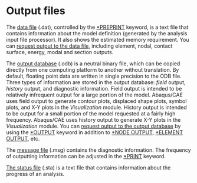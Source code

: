 # Output files

The [data file](https://abaqus-docs.mit.edu/2017/English/SIMACAEOUTRefMap/simaout-c-output.htm#simaout-c-output-t-TheDataFile-sma-topic1) (.dat), controlled by the [*PREPRINT](https://abaqus-docs.mit.edu/2017/English/SIMACAEKEYRefMap/simakey-r-preprint.htm#simakey-r-preprint) keyword, is a text file that contains information about the model definition (generated by the analysis input file processor). It also shows the estimated memory requirement. You can [request output to the data file](https://abaqus-docs.mit.edu/2017/English/SIMACAEOUTRefMap/simaout-c-printfile.htm#simaout-c-printfile-t-RequestingOutputToTheDataAndResultsFiles-sma-topic1), including element, nodal, contact surface, energy, modal and section outputs.

The [output database](https://abaqus-docs.mit.edu/2017/English/SIMACAEOUTRefMap/simaout-c-output.htm#simaout-c-output-formats) (.odb) is a neutral binary file, which can be copied directly from one computing platform to another  without translation. By default, floating point data are written in single precision to the ODB file. Three types of information are stored in the output database: *field* output, *history* output, and diagnostic information. Field output is intended to be relatively infrequent output for a large portion of the model. Abaqus/CAE uses field output to generate contour plots, displaced shape plots, symbol plots, and X-Y plots in the *Visualization* module. History output is intended to be output for a small portion of the model requested at a fairly high frequency. Abaqus/CAE uses history output to generate X-Y plots in the *Visualization* module. You can [request output to the output database](https://abaqus-docs.mit.edu/2017/English/SIMACAEOUTRefMap/simaout-c-dboutput.htm) by using the [*OUTPUT](https://abaqus-docs.mit.edu/2017/English/SIMACAEKEYRefMap/simakey-r-output.htm#simakey-r-output) keyword in addition to [*NODE OUTPUT](https://abaqus-docs.mit.edu/2017/English/SIMACAEKEYRefMap/simakey-r-nodeoutput.htm#simakey-r-nodeoutput), [*ELEMENT OUTPUT](https://abaqus-docs.mit.edu/2017/English/SIMACAEKEYRefMap/simakey-r-elementoutput.htm#simakey-r-elementoutput), etc.

The [message file](https://abaqus-docs.mit.edu/2017/English/SIMACAEOUTRefMap/simaout-c-output.htm#simaout-c-output-message) (.msg) contains the diagnostic information. The frequency of outputting information can be adjusted in the [*PRINT](https://abaqus-docs.mit.edu/2017/English/SIMACAEKEYRefMap/simakey-r-print.htm#simakey-r-print) keyword.

[The status file](https://abaqus-docs.mit.edu/2017/English/SIMACAEOUTRefMap/simaout-c-output.htm#simaout-c-output-status) (.sta) is a text file that contains information about the progress of an analysis.
